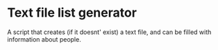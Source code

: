 # Text file list generator
 A script that creates (if it doesnt' exist) a text file, and can be filled with information about people.
